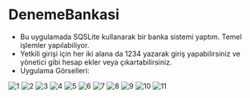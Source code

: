 # DenemeBankasi
- Bu uygulamada SQSLite kullanarak bir banka sistemi yaptım. Temel işlemler yapılabiliyor.
- Yetkili girişi için her iki alana da 1234 yazarak giriş yapabilirsiniz ve yönetici gibi hesap ekler veya çıkartabilirsiniz.
- Uygulama Görselleri:

![1](https://user-images.githubusercontent.com/58858983/104812145-68bf7c00-5811-11eb-8560-224ca7113f5f.jpg)
![2](https://user-images.githubusercontent.com/58858983/104812146-69581280-5811-11eb-9b2a-7a860eeab5f8.jpg)
![3](https://user-images.githubusercontent.com/58858983/104812147-69f0a900-5811-11eb-9520-d47e44a6a5c6.jpg)
![4](https://user-images.githubusercontent.com/58858983/104812148-69f0a900-5811-11eb-9064-3fd963cd82ac.jpg)
![5](https://user-images.githubusercontent.com/58858983/104812149-69f0a900-5811-11eb-9734-8ad5749a3bfb.jpg)
![6](https://user-images.githubusercontent.com/58858983/104812150-6a893f80-5811-11eb-83e5-9db286f69b4e.jpg)
![7](https://user-images.githubusercontent.com/58858983/104812151-6a893f80-5811-11eb-95c9-3f647f5af847.jpg)
![8](https://user-images.githubusercontent.com/58858983/104812153-6b21d600-5811-11eb-8839-76c52e001b40.jpg)
![9](https://user-images.githubusercontent.com/58858983/104812154-6b21d600-5811-11eb-8b18-ceeb82608b24.jpg)
![10](https://user-images.githubusercontent.com/58858983/104812155-6b21d600-5811-11eb-8b6a-1b41c6293d04.jpg)
![11](https://user-images.githubusercontent.com/58858983/104812156-6bba6c80-5811-11eb-8e8b-42d3682f6fa1.jpg)
